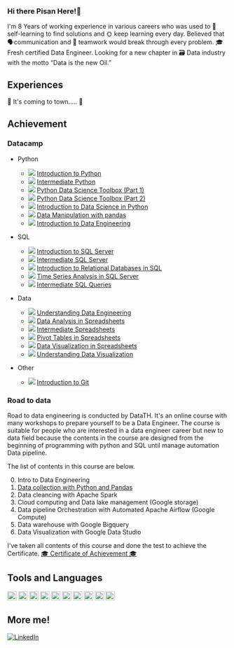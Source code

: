 ### Hi there Pisan Here!👋

I'm 8 Years of working experience in various careers who was used to 📖 self-learning to find solutions and 🌞 keep learning every day. Believed that 🗣communication and 💼 teamwork would break through every problem. 🎓 Fresh certified Data Engineer. Looking for a new chapter in 🗃 Data industry with the motto “Data is the  new Oil.”

## Experiences
🎅 It's coming to town..... 🎁

## Achievement
### Datacamp
- Python
  - ![](https://img.shields.io/badge/4%20Hrs-complete-brightgreen?style=flat-square) [Introduction to Python ](https://www.datacamp.com/statement-of-accomplishment/course/3e0bde79ed3733b18ff53fbfe140ec5c3ebf5728)
  - ![](https://img.shields.io/badge/4%20Hrs-complete-brightgreen?style=flat-square) [Intermediate Python ](https://www.datacamp.com/statement-of-accomplishment/course/45b9bb83c87d0052a4d1e7b12a4ab4649c2177c0)
  - ![](https://img.shields.io/badge/3%20Hrs-complete-brightgreen?style=flat-square) [Python Data Science Toolbox (Part 1) ](https://www.datacamp.com/statement-of-accomplishment/course/608e58c28a67c7d5364a3b4e6d52cbb301e4c4cf)
  - ![](https://img.shields.io/badge/4%20Hrs-complete-brightgreen?style=flat-square) [Python Data Science Toolbox (Part 2) ](https://www.datacamp.com/statement-of-accomplishment/course/8b8acd91b7944b560443cc57a3efaed514a754f8)
  - ![](https://img.shields.io/badge/4%20Hrs-complete-brightgreen?style=flat-square) [Introduction to Data Science in Python ](https://www.datacamp.com/statement-of-accomplishment/course/6a632f7f4547d4812ed0bb0627144d4918f84b69)
  - ![](https://img.shields.io/badge/4%20Hrs-complete-brightgreen?style=flat-square) [Data Manipulation with pandas ](https://www.datacamp.com/statement-of-accomplishment/course/a983671943446b5d87ebcf191a96c1d300954538)
  - ![](https://img.shields.io/badge/4%20Hrs-in%20progress-yellow?style=flat-square) [Introduction to Data Engineering ]()


  
- SQL
  - ![](https://img.shields.io/badge/4%20Hrs-complete-brightgreen?style=flat-square) [Introduction to SQL Server ](https://www.datacamp.com/statement-of-accomplishment/course/fd6672d5ec18303815be0a21673223837e31cabf)
  - ![](https://img.shields.io/badge/4%20Hrs-complete-brightgreen?style=flat-square) [Intermediate SQL Server ](https://www.datacamp.com/statement-of-accomplishment/course/2f34c3eb49aa50f1800e78701807140515293618)
  - ![](https://img.shields.io/badge/4%20Hrs-complete-brightgreen?style=flat-square) [Introduction to Relational Databases in SQL ](https://www.datacamp.com/statement-of-accomplishment/course/bc1a533f0476ed0b1599569107453e235773eda2)
  - ![](https://img.shields.io/badge/5%20Hrs-in%20progress-yellow?style=flat-square) [Time Series Analysis in SQL Server ]()
  - ![](https://img.shields.io/badge/5%20Hrs-in%20progress-yellow?style=flat-square) [Intermediate SQL Queries ]()


- Data
  - ![](https://img.shields.io/badge/2%20Hrs-complete-brightgreen?style=flat-square) [Understanding Data Engineering ](https://www.datacamp.com/statement-of-accomplishment/course/a9009604ffa9b98785acca225e38535300cac400)
  - ![](https://img.shields.io/badge/3%20Hrs-complete-brightgreen?style=flat-square) [Data Analysis in Spreadsheets ](https://www.datacamp.com/statement-of-accomplishment/course/d464964a90763efe916eb11a394e0e62036cc4ad)
  - ![](https://img.shields.io/badge/4%20Hrs-complete-brightgreen?style=flat-square) [Intermediate Spreadsheets ](https://www.datacamp.com/statement-of-accomplishment/course/175bb1b6242a78a2d67c9ac6fa3ef15ebf14ce63)
  - ![](https://img.shields.io/badge/4%20Hrs-complete-brightgreen?style=flat-square) [Pivot Tables in Spreadsheets ](https://www.datacamp.com/statement-of-accomplishment/course/e6a51d00989759099877aecf323035b495dc5f10)
  - ![](https://img.shields.io/badge/4%20Hrs-in%20progress-yellow?style=flat-square) [Data Visualization in Spreadsheets ]()
  - ![](https://img.shields.io/badge/2%20Hrs-in%20progress-yellow?style=flat-square) [Understanding Data Visualization ]()

- Other
  - ![](https://img.shields.io/badge/4%20Hrs-complete-brightgreen?style=flat-square) [Introduction to Git ](https://www.datacamp.com/statement-of-accomplishment/course/c993190fe1404c79ac04d46ffc4bedbc47dc01cb)

### Road to data
Road to data engineering is conducted by DataTH. It's an online course with many workshops to prepare yourself to be a Data Engineer. The course is suitable for people who are interested in a data engineer career but new to data field because the contents in the course are designed from the beginning of programming with python and SQL until manage automation Data pipeline. 

The list of contents in this course are below. 

0. Intro to Data Engineering 
1. [Data collection with Python and Pandas](https://github.com/pisanyo007/DataManipulation/tree/main/DataCollection)
2. Data cleancing with Apache Spark
3. Cloud computing and Data lake management (Google storage)
4. Data pipeline Orchestration with Automated Apache Airflow (Google Compute)
5. Data warehouse with Google Bigquery
6. Data Visualization with Google Data Studio
 
I've taken all contents of this course and done the test to achieve the Certificate. 
[🎓 Certificate of Achievement 🎓](https://drive.google.com/file/d/16uKvpuwGm4FfqhAUaDG1B1a53EV3nViw/view?usp=sharing)




## Tools and Languages
<a href="https://php.net/" title="PHP"><img src="https://github.com/get-icon/geticon/raw/master/icons/php.svg" alt="PHP" width="21px" height="21px"></a>
<a href="https://www.python.org/" title="Python"><img src="https://github.com/get-icon/geticon/raw/master/icons/python.svg" alt="Python" width="21px" height="21px"></a>
<a href="https://pandas.pydata.org/" title="pandas"><img src="https://github.com/get-icon/geticon/raw/master/icons/pandas-icon.svg" alt="pandas" width="21px" height="21px"></a>
<a href="https://numpy.org/" title="NumPy"><img src="https://github.com/get-icon/geticon/raw/master/icons/numpy-icon.svg" alt="NumPy" width="21px" height="21px"></a>
<a href="https://dev.mysql.com/" title="MySQL"><img src="https://github.com/get-icon/geticon/raw/master/icons/mysql.svg" alt="MySQL" width="21px" height="21px"></a>
<a href="https://git-scm.com/" title="Git"><img src="https://github.com/get-icon/geticon/raw/master/icons/git-icon.svg" alt="Git" width="21px" height="21px"></a>
<a href="https://code.visualstudio.com/" title="Visual Studio Code"><img src="https://github.com/get-icon/geticon/raw/master/icons/visual-studio-code.svg" alt="Visual Studio Code" width="21px" height="21px"></a>
<a href="https://wordpress.org/" title="WordPress"><img src="https://github.com/get-icon/geticon/raw/master/icons/wordpress-icon.svg" alt="WordPress" width="21px" height="21px"></a>
<a href="https://www.apache.org/" title="Apache"><img src="https://github.com/get-icon/geticon/raw/master/icons/apache.svg" alt="Apache" width="21px" height="21px"></a>
<a href="https://www.cloudflare.com/" title="Cloudflare"><img src="https://github.com/get-icon/geticon/raw/master/icons/cloudflare.svg" alt="Cloudflare" width="21px" height="21px"></a>


## More me!
[![LinkedIn](https://img.shields.io/badge/LinkedIn-0077B5?style=for-the-badge&logo=linkedin&logoColor=white)](https://www.linkedin.com/in/pisanyo007)

<!--
I'm willing to write this file with markdown only  (HTML when only needed)

- 🔭 I’m currently working on ...
- 🌱 I’m currently learning ...
- 👯 I’m looking to collaborate on ...
- 🤔 I’m looking for help with ...
- 💬 Ask me about ...
- 📫 How to reach me: ...
- 😄 Pronouns: ...
- ⚡ Fun fact: ...
-->
